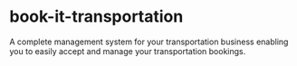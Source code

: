 book-it-transportation
======================

A complete management system for your transportation business enabling you to easily accept and manage your transportation bookings.